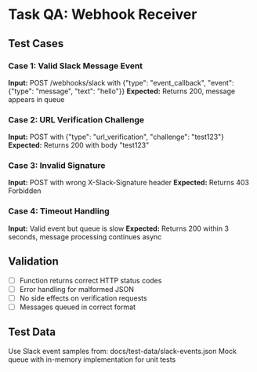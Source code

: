# Task QA: Webhook Receiver

## Test Cases

### Case 1: Valid Slack Message Event
**Input:** POST /webhooks/slack with {"type": "event_callback", "event": {"type": "message", "text": "hello"}}
**Expected:** Returns 200, message appears in queue

### Case 2: URL Verification Challenge
**Input:** POST with {"type": "url_verification", "challenge": "test123"}
**Expected:** Returns 200 with body "test123"

### Case 3: Invalid Signature
**Input:** POST with wrong X-Slack-Signature header
**Expected:** Returns 403 Forbidden

### Case 4: Timeout Handling
**Input:** Valid event but queue is slow
**Expected:** Returns 200 within 3 seconds, message processing continues async

## Validation
- [ ] Function returns correct HTTP status codes
- [ ] Error handling for malformed JSON
- [ ] No side effects on verification requests
- [ ] Messages queued in correct format

## Test Data
Use Slack event samples from: docs/test-data/slack-events.json
Mock queue with in-memory implementation for unit tests